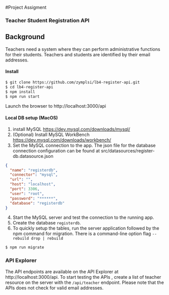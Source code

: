 #Project Assigment

### Teacher Student Registration API

## Background

Teachers need a system where they can perform administrative functions for their students. Teachers and students are identified by their email addresses.

#### Install

```sh
$ git clone https://github.com/zymplsi/lb4-register-api.git
$ cd lb4-register-api
$ npm install
$ npm run start
```

Launch the browser to http://localhost:3000/api

#### Local DB setup (MacOS)

1. install MySQL
   https://dev.mysql.com/downloads/mysql/
2. (Optional) Install MySQL WorkBench
   https://dev.mysql.com/downloads/workbench/
3. Set the MySQL connection to the app. The json file for the database connection configuration can be found at src/datasources/register-db.datasource.json

```json
{
  "name": "registerdb",
  "connector": "mysql",
  "url": "",
  "host": "localhost",
  "port": 3306,
  "user": "root",
  "password": "******",
  "database": "registerdb"
}
```

4.  Start the MySQL server and test the connection to the running app.
5.  Create the database `registerdb`.
6.  To quickly setup the tables, run the server application followed by the npm command for migration.
    There is a command-line option flag `--rebuild drop | rebuild`

```sh
$ npm run migrate
```

### API Explorer

The API endpoints are available on the API Explorer at http://localhost:3000/api.
To start testing the APIs , create a list of teacher resource on the server with the `/api/teacher` endpoint.
Please note that the APIs does not check for valid email addresses.
